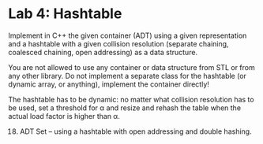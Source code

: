 # Lab 4: Hashtable
Implement in C++ the given container (ADT) using a given representation and a hashtable with a 
given collision resolution (separate chaining, coalesced chaining, open addressing) as a data structure. 

You are not allowed to use any container or data structure from STL or from any other library.
Do not implement a separate class for the hashtable (or dynamic array, or anything), implement 
the container directly!

The hashtable has to be dynamic: no matter what collision resolution has to be used, set a 
threshold for α and resize and rehash the table when the actual load factor is higher than α.

18. ADT Set – using a hashtable with open addressing and double hashing.
